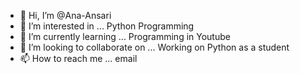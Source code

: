 - 👋 Hi, I’m @Ana-Ansari
- 👀 I’m interested in ... Python Programming
- 🌱 I’m currently learning ... Programming in Youtube
- 💞️ I’m looking to collaborate on ... Working on Python as a student
- 📫 How to reach me ... email

<!---
Ana-Ansari/Ana-Ansari is a ✨ special ✨ repository because its `README.md` (this file) appears on your GitHub profile.
You can click the Preview link to take a look at your changes.
--->
